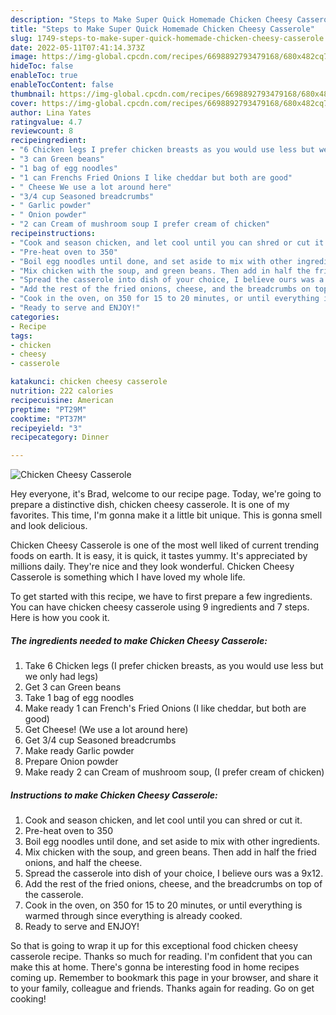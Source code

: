 ```yaml
---
description: "Steps to Make Super Quick Homemade Chicken Cheesy Casserole"
title: "Steps to Make Super Quick Homemade Chicken Cheesy Casserole"
slug: 1749-steps-to-make-super-quick-homemade-chicken-cheesy-casserole
date: 2022-05-11T07:41:14.373Z
image: https://img-global.cpcdn.com/recipes/6698892793479168/680x482cq70/chicken-cheesy-casserole-recipe-main-photo.jpg
hideToc: false
enableToc: true
enableTocContent: false
thumbnail: https://img-global.cpcdn.com/recipes/6698892793479168/680x482cq70/chicken-cheesy-casserole-recipe-main-photo.jpg
cover: https://img-global.cpcdn.com/recipes/6698892793479168/680x482cq70/chicken-cheesy-casserole-recipe-main-photo.jpg
author: Lina Yates
ratingvalue: 4.7
reviewcount: 8
recipeingredient:
- "6 Chicken legs I prefer chicken breasts as you would use less but we only had legs"
- "3 can Green beans"
- "1 bag of egg noodles"
- "1 can Frenchs Fried Onions I like cheddar but both are good"
- " Cheese We use a lot around here"
- "3/4 cup Seasoned breadcrumbs"
- " Garlic powder"
- " Onion powder"
- "2 can Cream of mushroom soup I prefer cream of chicken"
recipeinstructions:
- "Cook and season chicken, and let cool until you can shred or cut it."
- "Pre-heat oven to 350"
- "Boil egg noodles until done, and set aside to mix with other ingredients."
- "Mix chicken with the soup, and green beans. Then add in half the fried onions, and half the cheese."
- "Spread the casserole into dish of your choice, I believe ours was a 9x12."
- "Add the rest of the fried onions, cheese, and the breadcrumbs on top of the casserole."
- "Cook in the oven, on 350 for 15 to 20 minutes, or until everything is warmed through since everything is already cooked."
- "Ready to serve and ENJOY!"
categories:
- Recipe
tags:
- chicken
- cheesy
- casserole

katakunci: chicken cheesy casserole 
nutrition: 222 calories
recipecuisine: American
preptime: "PT29M"
cooktime: "PT37M"
recipeyield: "3"
recipecategory: Dinner

---
```



![Chicken Cheesy Casserole](https://img-global.cpcdn.com/recipes/6698892793479168/680x482cq70/chicken-cheesy-casserole-recipe-main-photo.jpg)

Hey everyone, it's Brad, welcome to our recipe page. Today, we're going to prepare a distinctive dish, chicken cheesy casserole. It is one of my favorites. This time, I'm gonna make it a little bit unique. This is gonna smell and look delicious.



Chicken Cheesy Casserole is one of the most well liked of current trending foods on earth. It is easy, it is quick, it tastes yummy. It's appreciated by millions daily. They're nice and they look wonderful. Chicken Cheesy Casserole is something which I have loved my whole life.


To get started with this recipe, we have to first prepare a few ingredients. You can have chicken cheesy casserole using 9 ingredients and 7 steps. Here is how you cook it.

<!--inarticleads1-->

##### The ingredients needed to make Chicken Cheesy Casserole:

1. Take 6 Chicken legs (I prefer chicken breasts, as you would use less but we only had legs)
1. Get 3 can Green beans
1. Take 1 bag of egg noodles
1. Make ready 1 can French&#39;s Fried Onions (I like cheddar, but both are good)
1. Get  Cheese! (We use a lot around here)
1. Get 3/4 cup Seasoned breadcrumbs
1. Make ready  Garlic powder
1. Prepare  Onion powder
1. Make ready 2 can Cream of mushroom soup, (I prefer cream of chicken)




<!--inarticleads2-->

##### Instructions to make Chicken Cheesy Casserole:

1. Cook and season chicken, and let cool until you can shred or cut it.
1. Pre-heat oven to 350
1. Boil egg noodles until done, and set aside to mix with other ingredients.
1. Mix chicken with the soup, and green beans. Then add in half the fried onions, and half the cheese.
1. Spread the casserole into dish of your choice, I believe ours was a 9x12.
1. Add the rest of the fried onions, cheese, and the breadcrumbs on top of the casserole.
1. Cook in the oven, on 350 for 15 to 20 minutes, or until everything is warmed through since everything is already cooked.
1. Ready to serve and ENJOY!



So that is going to wrap it up for this exceptional food chicken cheesy casserole recipe. Thanks so much for reading. I'm confident that you can make this at home. There's gonna be interesting food in home recipes coming up. Remember to bookmark this page in your browser, and share it to your family, colleague and friends. Thanks again for reading. Go on get cooking!
